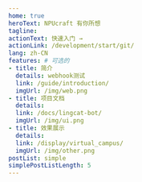 ```yaml
---
home: true
heroText: NPUcraft 有你所想
tagline: 
actionText: 快速入门 →
actionLink: /development/start/git/
lang: zh-CN
features: # 可选的
- title: 简介
  details: webhook测试
  link: /guide/introduction/
  imgUrl: /img/web.png
- title: 项目文档
  details: 
  link: /docs/lingcat-bot/
  imgUrl: /img/ui.png
- title: 效果展示
  details: 
  link: /display/virtual_campus/
  imgUrl: /img/other.png
postList: simple
simplePostListLength: 5
---
```


